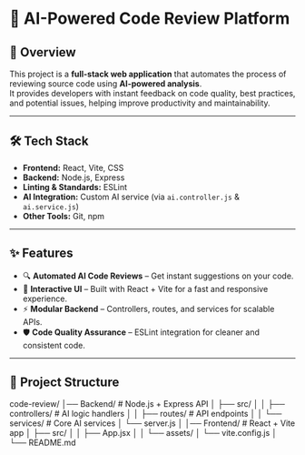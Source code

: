 # 🚀 AI-Powered Code Review Platform  

## 📌 Overview  
This project is a **full-stack web application** that automates the process of reviewing source code using **AI-powered analysis**.  
It provides developers with instant feedback on code quality, best practices, and potential issues, helping improve productivity and maintainability.  

---

## 🛠 Tech Stack  
- **Frontend:** React, Vite, CSS  
- **Backend:** Node.js, Express  
- **Linting & Standards:** ESLint  
- **AI Integration:** Custom AI service (via `ai.controller.js` & `ai.service.js`)  
- **Other Tools:** Git, npm  

---

## ✨ Features  
- 🔍 **Automated AI Code Reviews** – Get instant suggestions on your code.  
- 🎨 **Interactive UI** – Built with React + Vite for a fast and responsive experience.  
- ⚡ **Modular Backend** – Controllers, routes, and services for scalable APIs.  
- 🛡 **Code Quality Assurance** – ESLint integration for cleaner and consistent code.  

---

## 📂 Project Structure  
code-review/
│── Backend/ # Node.js + Express API
│ ├── src/
│ │ ├── controllers/ # AI logic handlers
│ │ ├── routes/ # API endpoints
│ │ └── services/ # Core AI services
│ └── server.js
│
│── Frontend/ # React + Vite app
│ ├── src/
│ │ ├── App.jsx
│ │ └── assets/
│ └── vite.config.js
│
└── README.md
